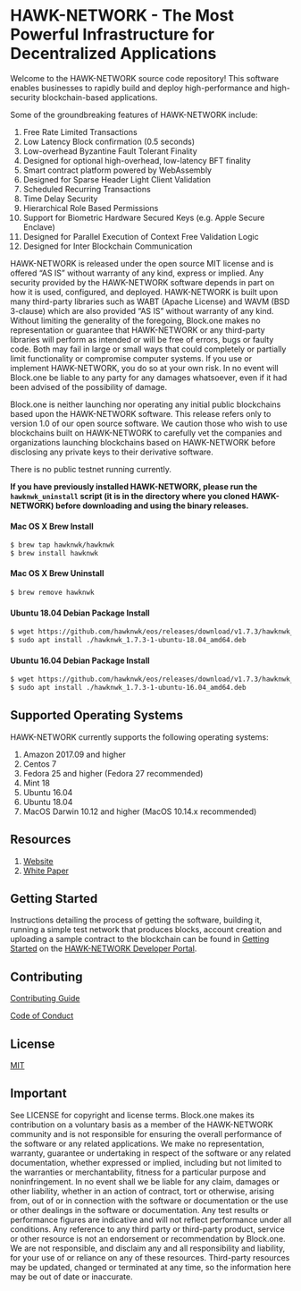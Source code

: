 
# HAWK-NETWORK - The Most Powerful Infrastructure for Decentralized Applications

Welcome to the HAWK-NETWORK source code repository! This software enables businesses to rapidly build and deploy high-performance and high-security blockchain-based applications.

Some of the groundbreaking features of HAWK-NETWORK include:

1. Free Rate Limited Transactions
1. Low Latency Block confirmation (0.5 seconds)
1. Low-overhead Byzantine Fault Tolerant Finality
1. Designed for optional high-overhead, low-latency BFT finality
1. Smart contract platform powered by WebAssembly
1. Designed for Sparse Header Light Client Validation
1. Scheduled Recurring Transactions
1. Time Delay Security
1. Hierarchical Role Based Permissions
1. Support for Biometric Hardware Secured Keys (e.g. Apple Secure Enclave)
1. Designed for Parallel Execution of Context Free Validation Logic
1. Designed for Inter Blockchain Communication

HAWK-NETWORK is released under the open source MIT license and is offered “AS IS” without warranty of any kind, express or implied. Any security provided by the HAWK-NETWORK software depends in part on how it is used, configured, and deployed. HAWK-NETWORK is built upon many third-party libraries such as WABT (Apache License) and WAVM (BSD 3-clause) which are also provided “AS IS” without warranty of any kind. Without limiting the generality of the foregoing, Block.one makes no representation or guarantee that HAWK-NETWORK or any third-party libraries will perform as intended or will be free of errors, bugs or faulty code. Both may fail in large or small ways that could completely or partially limit functionality or compromise computer systems. If you use or implement HAWK-NETWORK, you do so at your own risk. In no event will Block.one be liable to any party for any damages whatsoever, even if it had been advised of the possibility of damage.  

Block.one is neither launching nor operating any initial public blockchains based upon the HAWK-NETWORK software. This release refers only to version 1.0 of our open source software. We caution those who wish to use blockchains built on HAWK-NETWORK to carefully vet the companies and organizations launching blockchains based on HAWK-NETWORK before disclosing any private keys to their derivative software.

There is no public testnet running currently.

**If you have previously installed HAWK-NETWORK, please run the `hawknwk_uninstall` script (it is in the directory where you cloned HAWK-NETWORK) before downloading and using the binary releases.**

#### Mac OS X Brew Install
```sh
$ brew tap hawknwk/hawknwk
$ brew install hawknwk
```
#### Mac OS X Brew Uninstall
```sh
$ brew remove hawknwk
```
#### Ubuntu 18.04 Debian Package Install
```sh
$ wget https://github.com/hawknwk/eos/releases/download/v1.7.3/hawknwk_1.7.3-1-ubuntu-18.04_amd64.deb
$ sudo apt install ./hawknwk_1.7.3-1-ubuntu-18.04_amd64.deb
```
#### Ubuntu 16.04 Debian Package Install
```sh
$ wget https://github.com/hawknwk/eos/releases/download/v1.7.3/hawknwk_1.7.3-1-ubuntu-16.04_amd64.deb
$ sudo apt install ./hawknwk_1.7.3-1-ubuntu-16.04_amd64.deb
```

## Supported Operating Systems
HAWK-NETWORK currently supports the following operating systems:  
1. Amazon 2017.09 and higher
2. Centos 7
3. Fedora 25 and higher (Fedora 27 recommended)
4. Mint 18
5. Ubuntu 16.04
6. Ubuntu 18.04
7. MacOS Darwin 10.12 and higher (MacOS 10.14.x recommended)

## Resources
1. [Website](https://www.hawk.cool)
1. [White Paper](https://hawk.cool/HAWK%20WP-EN0622.pdf)

<a name="gettingstarted"></a>
## Getting Started
Instructions detailing the process of getting the software, building it, running a simple test network that produces blocks, account creation and uploading a sample contract to the blockchain can be found in [Getting Started](https://developers.eos.io/hawknwk-home/docs) on the [HAWK-NETWORK Developer Portal](https://developers.eos.io).

## Contributing

[Contributing Guide](./CONTRIBUTING.md)

[Code of Conduct](./CONTRIBUTING.md#conduct)

## License

[MIT](./LICENSE)

## Important

See LICENSE for copyright and license terms.  Block.one makes its contribution on a voluntary basis as a member of the HAWK-NETWORK community and is not responsible for ensuring the overall performance of the software or any related applications.  We make no representation, warranty, guarantee or undertaking in respect of the software or any related documentation, whether expressed or implied, including but not limited to the warranties or merchantability, fitness for a particular purpose and noninfringement. In no event shall we be liable for any claim, damages or other liability, whether in an action of contract, tort or otherwise, arising from, out of or in connection with the software or documentation or the use or other dealings in the software or documentation.  Any test results or performance figures are indicative and will not reflect performance under all conditions.  Any reference to any third party or third-party product, service or other resource is not an endorsement or recommendation by Block.one.  We are not responsible, and disclaim any and all responsibility and liability, for your use of or reliance on any of these resources. Third-party resources may be updated, changed or terminated at any time, so the information here may be out of date or inaccurate.
